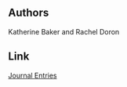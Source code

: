 ## Authors
Katherine Baker and Rachel Doron

## Link
[Journal Entries](https://klbaker.github.io/Lab6/)
